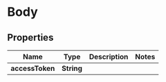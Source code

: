 
# Body

## Properties
Name | Type | Description | Notes
------------ | ------------- | ------------- | -------------
**accessToken** | **String** |  | 




